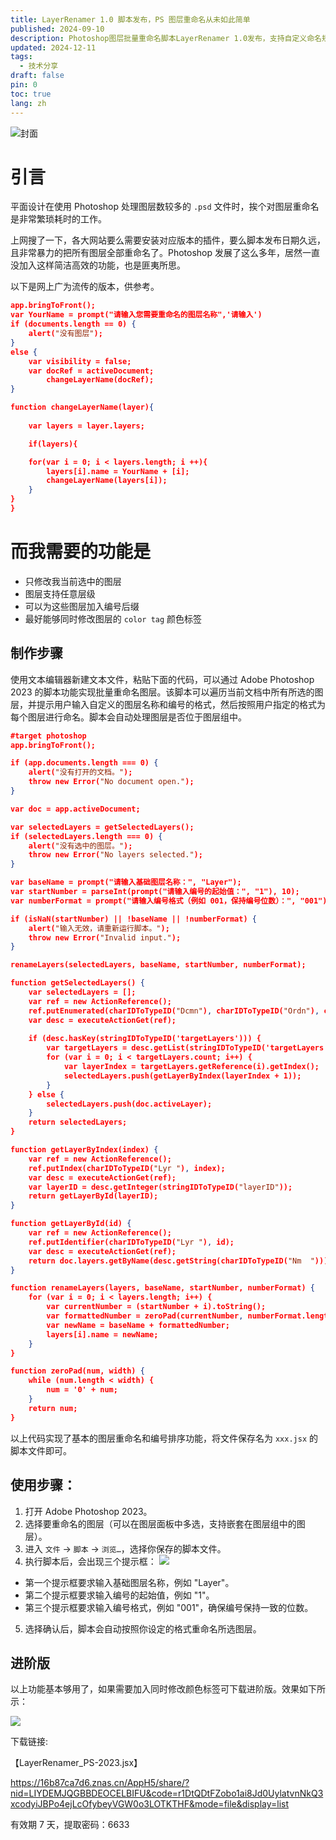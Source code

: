```yaml
---
title: LayerRenamer 1.0 脚本发布，PS 图层重命名从未如此简单
published: 2024-09-10
description: Photoshop图层批量重命名脚本LayerRenamer 1.0发布，支持自定义命名规则和编号格式，提升设计工作效率
updated: 2024-12-11
tags:
  - 技术分享
draft: false
pin: 0
toc: true
lang: zh
---
```


![封面](./_images/LayerRenamer%201.0%20脚本发布，PS%20图层重命名从未如此简单-1754591673573.webp)

# 引言

平面设计在使用 Photoshop 处理图层数较多的 `.psd` 文件时，挨个对图层重命名是非常繁琐耗时的工作。

上网搜了一下，各大网站要么需要安装对应版本的插件，要么脚本发布日期久远，且非常暴力的把所有图层全部重命名了。Photoshop 发展了这么多年，居然一直没加入这样简洁高效的功能，也是匪夷所思。

以下是网上广为流传的版本，供参考。

```json
app.bringToFront();
var YourName = prompt("请输入您需要重命名的图层名称",'请输入')
if (documents.length == 0) {
    alert("没有图层");
}
else {
    var visibility = false; 
    var docRef = activeDocument;     
        changeLayerName(docRef);
}

function changeLayerName(layer){
    
    var layers = layer.layers;

    if(layers){

    for(var i = 0; i < layers.length; i ++){
        layers[i].name = YourName + [i];
        changeLayerName(layers[i]);
    }
}
}

```

# 而我需要的功能是

- 只修改我当前选中的图层
- 图层支持任意层级
- 可以为这些图层加入编号后缀
- 最好能够同时修改图层的 `color tag` 颜色标签

## 制作步骤

使用文本编辑器新建文本文件，粘贴下面的代码，可以通过 Adobe Photoshop 2023 的脚本功能实现批量重命名图层。该脚本可以遍历当前文档中所有所选的图层，并提示用户输入自定义的图层名称和编号的格式，然后按照用户指定的格式为每个图层进行命名。脚本会自动处理图层是否位于图层组中。

```json
#target photoshop
app.bringToFront();

if (app.documents.length === 0) {
    alert("没有打开的文档。");
    throw new Error("No document open.");
}

var doc = app.activeDocument;

var selectedLayers = getSelectedLayers();
if (selectedLayers.length === 0) {
    alert("没有选中的图层。");
    throw new Error("No layers selected.");
}

var baseName = prompt("请输入基础图层名称：", "Layer");
var startNumber = parseInt(prompt("请输入编号的起始值：", "1"), 10);
var numberFormat = prompt("请输入编号格式（例如 001，保持编号位数）：", "001");

if (isNaN(startNumber) || !baseName || !numberFormat) {
    alert("输入无效，请重新运行脚本。");
    throw new Error("Invalid input.");
}

renameLayers(selectedLayers, baseName, startNumber, numberFormat);

function getSelectedLayers() {
    var selectedLayers = [];
    var ref = new ActionReference();
    ref.putEnumerated(charIDToTypeID("Dcmn"), charIDToTypeID("Ordn"), charIDToTypeID("Trgt"));
    var desc = executeActionGet(ref);
    
    if (desc.hasKey(stringIDToTypeID('targetLayers'))) {
        var targetLayers = desc.getList(stringIDToTypeID('targetLayers'));
        for (var i = 0; i < targetLayers.count; i++) {
            var layerIndex = targetLayers.getReference(i).getIndex();
            selectedLayers.push(getLayerByIndex(layerIndex + 1)); 
        }
    } else {
        selectedLayers.push(doc.activeLayer);
    }
    return selectedLayers;
}

function getLayerByIndex(index) {
    var ref = new ActionReference();
    ref.putIndex(charIDToTypeID("Lyr "), index);
    var desc = executeActionGet(ref);
    var layerID = desc.getInteger(stringIDToTypeID("layerID"));
    return getLayerById(layerID);
}

function getLayerById(id) {
    var ref = new ActionReference();
    ref.putIdentifier(charIDToTypeID("Lyr "), id);
    var desc = executeActionGet(ref);
    return doc.layers.getByName(desc.getString(charIDToTypeID("Nm  ")));
}

function renameLayers(layers, baseName, startNumber, numberFormat) {
    for (var i = 0; i < layers.length; i++) {
        var currentNumber = (startNumber + i).toString();
        var formattedNumber = zeroPad(currentNumber, numberFormat.length);
        var newName = baseName + formattedNumber;
        layers[i].name = newName;
    }
}

function zeroPad(num, width) {
    while (num.length < width) {
        num = '0' + num;
    }
    return num;
}


```

以上代码实现了基本的图层重命名和编号排序功能，将文件保存名为 `xxx.jsx` 的脚本文件即可。

## 使用步骤：

1. 打开 Adobe Photoshop 2023。
2. 选择要重命名的图层（可以在图层面板中多选，支持嵌套在图层组中的图层）。
3. 进入 `文件` -> `脚本` -> `浏览…`，选择你保存的脚本文件。
4. 执行脚本后，会出现三个提示框：
![](./_images/LayerRenamer%201.0%20脚本发布，PS%20图层重命名从未如此简单-1754591711857.webp)
  - 第一个提示框要求输入基础图层名称，例如 "Layer"。
  - 第二个提示框要求输入编号的起始值，例如 "1"。
  - 第三个提示框要求输入编号格式，例如 "001"，确保编号保持一致的位数。
5. 选择确认后，脚本会自动按照你设定的格式重命名所选图层。

## 进阶版

以上功能基本够用了，如果需要加入同时修改颜色标签可下载进阶版。效果如下所示：

![](./_images/LayerRenamer%201.0%20脚本发布，PS%20图层重命名从未如此简单-1754591720351.webp)

下载链接:

【LayerRenamer_PS-2023.jsx】

https://16b87ca7d6.znas.cn/AppH5/share/?nid=LIYDEMJQGBBDEOCELBIFU&code=r1DtQDtFZobo1ai8Jd0UylatvnNkQ3xcodyiJBPo4ejLcOfybeyVGW0o3LOTKTHF&mode=file&display=list

有效期 7 天，提取密码：6633